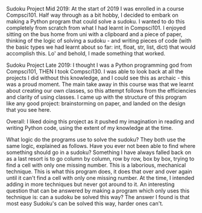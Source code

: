 Sudoku Project Mid 2019:
At the start of 2019 I was enrolled in a course Compsci101. Half way through as a bit hobby, I decided to embark on making a Python program that could solve a sudoku. I wanted to do this completely from scratch from what I had learnt in Compsci101. I enjoyed sitting on the bus home from uni with a clipboard and a piece of paper, thinking of the logic of solving a sudoku - and writing pieces of code (with the basic types we had learnt about so far: int, float, str, list, dict) that would accomplish this. Lo' and behold, I made something that worked. 

Sudoku Project Late 2019:
I thought I was a Python programming god from Compsci101, THEN I took Compsci130. I was able to look back at all the projects I did without this knowledge, and I could see this as archaic - this was a proud moment. The main take away in this course was that we learnt about creating our own classes, so this attempt follows from the efficiencies and clarity of using classes. I came up with the structure of this program like any good project: brainstorming on paper, and landed on the design that you see here. 

Overall:
I liked doing this project as it pushed my imagination in reading and writing Python code, using the extent of my knowledge at the time.

What logic do the programs use to solve the sudoku? 
They both use the same logic, explained as follows. Have you ever not been able to find where something should go in a sudoku? Something I have always falled back on as a last resort is to go column by column, row by row, box by box, trying to find a cell with only one missing number. This is a laborious, mechanical technique. This is what this program does, it does that over and over again until it can't find a cell with only one missing number. At the time, I intended adding in more techniques but never got around to it. An interesting question that can be answered by making a program which only uses this technique is: can a sudoku be solved this way? The answer I found is that most easy Sudoku's can be solved this way, harder ones can't.

